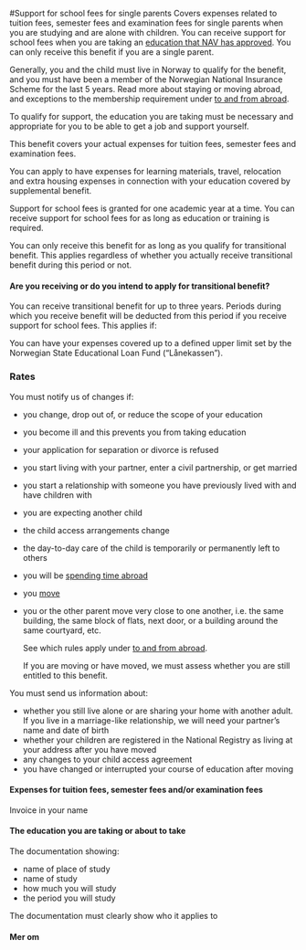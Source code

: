 #Support for school fees for single parents
Covers expenses related to tuition fees, semester fees and examination fees for single parents  when you are studying and are alone with children.
You can receive support for school fees when you are taking an [education that NAV has approved](https://www.nav.no/skolepenger-enslig/en#education). You can only receive this benefit if you are a single parent.

 Generally, you and the child must live in Norway to qualify for the benefit, and you must have been a member of the Norwegian National Insurance Scheme for the last 5 years. Read more about staying or moving abroad, and exceptions to the membership requirement under [to and from abroad](/skolepenger-enslig/en#to-and-from-abroad).

  To qualify for support, the education you are taking must be necessary and appropriate for you to be able to get a job and support yourself.

 This benefit covers your actual expenses for tuition fees, semester fees and examination fees.  
   
 You can apply to have expenses for learning materials, travel, relocation and extra housing expenses in connection with your education covered by supplemental benefit.

 Support for school fees is granted for one academic year at a time. You can receive support for school fees for as long as education or training is required.  
   
 You can only receive this benefit for as long as you qualify for transitional benefit. This applies regardless of whether you actually receive transitional benefit during this period or not.

 #### Are you receiving or do you intend to apply for transitional benefit?

 You can receive transitional benefit for up to three years. Periods during which you receive benefit will be deducted from this period if you receive support for school fees. This applies if:

 You can have your expenses covered up to a defined upper limit set by the Norwegian State Educational Loan Fund (“Lånekassen”).

 ### Rates

 You must notify us of changes if:

 * you change, drop out of, or reduce the scope of your education
* you become ill and this prevents you from taking education
* your application for separation or divorce is refused
* you start living with your partner, enter a civil partnership, or get married
* you start a relationship with someone you have previously lived with and have children with
* you are expecting another child
* the child access arrangements change
* the day-to-day care of the child is temporarily or permanently left to others
* you will be [spending time abroad](https://www.nav.no/skolepenger-enslig/en#abroad)
* you [move](https://www.nav.no/skolepenger-enslig/en#relocation)
* you or the other parent move very close to one another, i.e. the same building, the same block of flats, next door, or a building around the same courtyard, etc.

  See which rules apply under [to and from abroad](/skolepenger-enslig/en#to-and-from-abroad).

  If you are moving or have moved, we must assess whether you are still entitled to this benefit.

 You must send us information about:

 * whether you still live alone or are sharing your home with another adult. If you live in a marriage-like relationship, we will need your partner’s name and date of birth
* whether your children are registered in the National Registry as living at your address after you have moved
* any changes to your child access agreement
* you have changed or interrupted your course of education after moving

 #### Expenses for tuition fees, semester fees and/or examination fees

 Invoice in your name

 #### The education you are taking or about to take

 The documentation showing:

 * name of place of study
* name of study
* how much you will study
* the period you will study

 The documentation must clearly show who it applies to

  #### Mer om

  